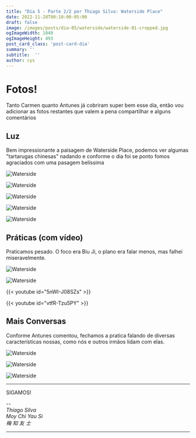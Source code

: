 ```yaml
---
title: "Dia 5 - Parte 2/2 por Thiago Silva: Waterside Place"
date: 2022-11-28T00:10:00-05:00
draft: false
image: /images/posts/dia-05/waterside/waterside-01-cropped.jpg
ogImageWidth: 1040
ogImageHeight: 493
post_card_class: 'post-card-dia'
summary: ''
subtitle:  ''
author: cys
---
```


# Fotos!

Tanto Carmen quanto Antunes já cobriram super bem esse dia, então vou adicionar as fotos restantes que valem a pena compartilhar e alguns comentários

## Luz

Bem impressionante a paisagem de Waterside Place, podemos ver algumas "tartarugas chinesas" nadando e conforme o dia foi se ponto fomos agraciados com uma pasagem belíssima 

![Waterside](/images/posts/dia-05/waterside/waterside-01.jpg)

![Waterside](/images/posts/dia-05/waterside/waterside-03.jpg)

![Waterside](/images/posts/dia-05/waterside/waterside-07.jpeg)

![Waterside](/images/posts/dia-05/waterside/waterside-08.jpeg)

![Waterside](/images/posts/dia-05/waterside/waterside-09.jpeg)

## Práticas (com vídeo)

Praticamos pesado. O foco era Biu Ji, o plano era falar menos, mas falhei miseravelmente.

![Waterside](/images/posts/dia-05/waterside/waterside-02.jpg)

![Waterside](/images/posts/dia-05/waterside/waterside-04.jpg)

{{< youtube id="5nWI-J08SZs" >}}

{{< youtube id="vtfR-Tzu5PY" >}}


## Mais Conversas

Conforme Antunes comentou, fechamos a pratica falando de diversas características nossas, como nós e outros irmãos lidam com elas. 

![Waterside](/images/posts/dia-05/waterside/waterside-05.jpg)

![Waterside](/images/posts/dia-05/waterside/water-conversas.jpeg)

![Waterside](/images/posts/dia-05/waterside/waterside-final.jpeg)

***

SIGAMOS!

--  
_Thiago Silva_  
_Moy Chi Yau Si_  
_梅 知 友 士_

***

